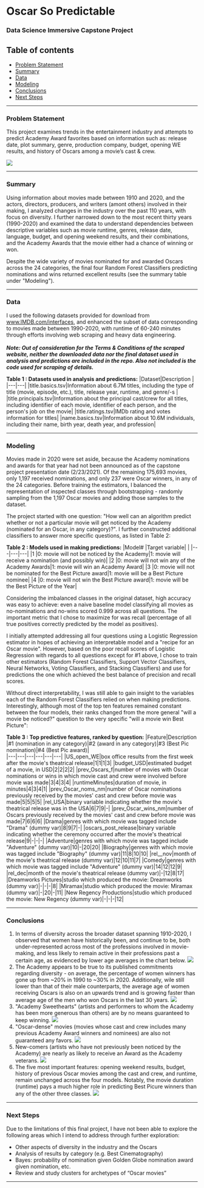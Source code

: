 # Oscar So Predictable

### Data Science Immersive Capstone Project

## Table of contents
* [Problem Statement](###Problem-Statment)
* [Summary](###Summary)
* [Data](###Data)
* [Modeling](###Modeling)
* [Conclusions](###Conclusions)
* [Next Steps](###Next-Steps)

---------
### Problem Statement

This project examines trends in the entertainment industry and attempts to predict Academy Award favorites based on information such as: release date, plot summary, genre, production company, budget, opening WE results, and history of Oscars among a movie’s cast & crew.

![](./visualizations/mvs_yr_gndr.png)

--------
### Summary

Using information about movies made between 1910 and 2020, and the actors, directors, producers, and writers (amont others) involved in their making, I analyzed changes in the industry over the past 110 years, with focus on diversity. I further narrowed down to the most recent thirty years (1990-2020) and examined the data to understand dependencies between descriptive variables such as movie runtime, genres, release date, language, budget, and opening weekend results, and their combinations, and the Academy Awards that the movie either had a chance of winning or won.

Despite the wide variety of movies nominated for and awarded Oscars across the 24 categories, the final four Random Forest Classifiers predicting nominations and wins returned excellent results (see the summary table under "Modeling").

----------------
### Data

I used the following datasets provided for download from www.IMDB.com/interfaces, and enhanced the subset of data corresponding to movies made between 1990-2020, with runtime of 60-240 minutes through efforts involving web scraping and heavy data engineering.<br>
<br>
_**Note: Out of consideration for the Terms & Conditions of the scraped website, neither the downloaded data nor the final dataset used in analysis and predictions are included in the repo. Also not included is the code used for scraping of details.**_

**Table 1 : Datasets used in analysis and predictions:**
|Dataset|Description |
|---|---|
|title.basics.tsv|Information about 6.7M titles, including the type of title (movie, episode, etc.), title, release year, runtime, and genre/-s |
|title.principals.tsv|Information about the principal cast/crew for all titles, including identifier of each movie, identifier of each person, and the person's job on the movie|
|title.ratings.tsv|IMDb rating and votes information for titles|
|name.basics.tsv|Information about 10.6M individuals, including their name, birth year, death year, and profession|

---------
### Modeling

Movies made in 2020 were set aside, because the Academy nominations and awards for that year had not been announced as of the capstone project presentation date (2/23/2021). Of the remaining 175,693 movies, only 1,197 received nominations, and only 237 were Oscar winners, in any of the 24 categories. Before training the estimators, I balanced the representation of inspected classes through bootstrapping - randomly sampling from the 1,197 Oscar movies and adding those samples to the dataset.

The project started with one question: "How well can an algorithm predict whether or not a particular movie will get noticed by the Academy (nominated for an Oscar, in any category)?". I further constructed additional classifiers to answer more specific questions, as listed in Table 2:

**Table 2 : Models used in making predictions:**
|Model# |Target variable| |
|---|---|---|
|1 |0: movie will not be noticed by the Academy|1: movie will receive a nomination (and possibly win)|
|2 |0: movie will not win any of the Academy Awards|1: movie will win an Academy Award|
|3 |0: movie will not be nominated for the Best Picture award|1: movie will be a Best Picture nominee|
|4 |0: movie will not win the Best Picture award|1: movie will be the Best Picture of the Year|

Considering the imbalanced classes in the original dataset, high accuracy was easy to achieve: even a naive baseline model classifying all movies as no-nominations and no-wins scored 0.999 across all questions. The important metric that I chose to maximize for was recall (percentage of all true positives correctly predicted by the model as positives).

I initially attempted addressing all four questions using a Logistic Regression estimator in hopes of achieving an interpretable model and a "recipe for an Oscar movie". However, based on the poor recall scores of Logistic Regression with regards to all questions except for #1 above, I chose to train other estimators (Random Forest Classifiers, Support Vector Classifiers, Neural Networks, Voting Classifiers, and Stacking Classifiers) and use for predictions the one which achieved the best balance of precision and recall scores.

Without direct interpretability, I was still able to gain insight to the variables each of the Random Forest Classifiers relied on when making predictions. Interestingly, although most of the top ten features remained constant between the four models, their ranks changed from the more general "will a movie be noticed?" question to the very specific "will a movie win Best Picture":

**Table 3 : Top predictive features, ranked by question:**
|Feature|Description |#1 (nomination in any category)|#2 (award in any category)|#3 (Best Pic nomination)|#4 (Best Pic award)|   
|---|---|---|---|---|---|
|US_open_WE|box office results from the first week after the movie's theatrical release|1|1|1|3|
|budget_USD|estimated budget of a movie, in USD|2|2|2|2|
|prev_Oscars_f|number of movies with Oscar nominations or wins in which movie cast and crew were involved before movie was made|3|4|3|4|
|runtimeMinutes|duration of movie, in minutes|4|3|4|1|
|prev_Oscar_noms_nm|number of Oscar nominations previously received by the movies' cast and crew before movie was made|5|5|5|5|
|rel_USA|binary variable indicating whether the movie's theatrical release was in the USA|6|7|9|-|
|prev_Oscar_wins_nm|number of Oscars previously received by the movies' cast and crew before movie was made|7|6|6|6|
|Drama|genres with which movie was tagged include "Drama" (dummy var)|8|9|7|-|
|oscars_post_release|binary variable indicating whether the ceremony occurred after the movie's theatrical release|9|-|-|-|
|Adventure|genres with which movie was tagged include "Adventure" (dummy var)|10|-|20|20|
|Biography|genres with which movie was tagged include "Biography" (dummy var)|11|8|10|10|
|rel__nov|month of the movie's theatrical release (dummy var)|12|10|11|7|
|Comedy|genres with which movie was tagged include "Adventure" (dummy var)|14|12|12|9|
|rel_dec|month of the movie's theatrical release (dummy var)|-|12|8|17|
|Dreamworks Pictures|studio which produced the movie: Dreamworks (dummy var)|-|-|-|8|
|Miramax|studio which produced the movie: Miramax (dummy var)|-|20|-|11|
|New Regency Productions|studio which produced the movie: New Regency (dummy var)|-|-|-|12|

---------------------------
### Conclusions

1. In terms of diversity across the broader dataset spanning 1910-2020, I observed that women have historically been, and continue to be, both under-represented across most of the professions involved in movie-making, and less likely to remain active in their professions past a certain age, as evidenced by lower age averages in the chart below.
![](/visualizations/avg_age_gndr_cat_vln.png)
2. The Academy appears to be true to its published commitments regarding diversity - on average, the percentage of women winners has gone up from ~20% in 1990 to ~30% in 2020. Additionally, wile still lower than that of their male counterparts, the average age of women receiving Oscars is also on an upwards trend and is growing faster than average age of the men who won Oscars in the last 30 years.
![](/visualizations/avg_age_wins_gndr.png)
3. "Academy Sweethearts" (artists and performers to whom the Academy has been more generous than others) are by no means guaranteed to keep winning.
![](/visualizations/shs_wn_yr.png)
4. "Oscar-dense" movies (movies whose cast and crew includes many previous Academy Award winners and nominees) are also not guaranteed any favors.
![](/visualizations/wins_noms_prev_nw.png)
5. New-comers (artists who have not previously been noticed by the Academy) are nearly as likely to receive an Award as the Academy veterans.
![](/visualizations/oscar_newcomers_win.png)
6. The five most important features: opening weekend results, budget, history of previous Oscar movies among the cast and crew, and runtime, remain unchanged across the four models. Notably, the movie duration (runtime) pays a much higher role in predicting Best Picure winners than any of the other three classes.
![](/visualizations/feat_imp_rfc_bp_win.png)

-----------------------
### Next Steps

Due to the limitations of this final project, I have not been able to explore the following areas which I intend to address through further exploration:

- Other aspects of diversity in the industry and the Oscars
- Analysis of results by category (e.g. Best Cinematography)
- Bayes: probability of nomination given Golden Globe nomination award given nomination, etc.
- Review and study clusters for archetypes of “Oscar movies”

-----------------------
